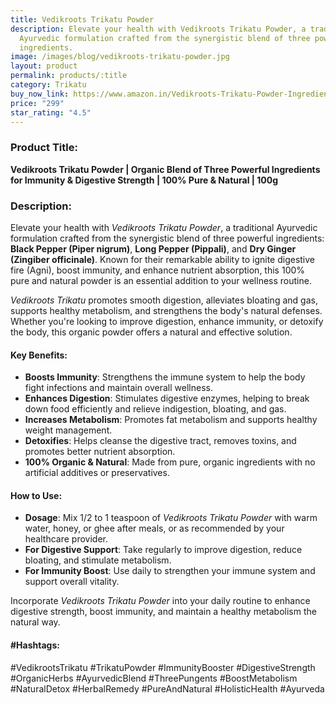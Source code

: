 ```yaml
---
title: Vedikroots Trikatu Powder
description: Elevate your health with Vedikroots Trikatu Powder, a traditional
  Ayurvedic formulation crafted from the synergistic blend of three powerful
  ingredients.
image: /images/blog/vedikroots-trikatu-powder.jpg
layout: product
permalink: products/:title
category: Trikatu
buy_now_link: https://www.amazon.in/Vedikroots-Trikatu-Powder-Ingredients-Enhancing/dp/B0C9J7WP1J/ref=sr_1_6?crid=28URIFD9O0F0A&tag=m0150-21
price: "299"
star_rating: "4.5"
---
```

### Product Title:
**Vedikroots Trikatu Powder | Organic Blend of Three Powerful Ingredients for Immunity & Digestive Strength | 100% Pure & Natural | 100g**

### Description:
Elevate your health with *Vedikroots Trikatu Powder*, a traditional Ayurvedic formulation crafted from the synergistic blend of three powerful ingredients: **Black Pepper (Piper nigrum)**, **Long Pepper (Pippali)**, and **Dry Ginger (Zingiber officinale)**. Known for their remarkable ability to ignite digestive fire (Agni), boost immunity, and enhance nutrient absorption, this 100% pure and natural powder is an essential addition to your wellness routine.

*Vedikroots Trikatu* promotes smooth digestion, alleviates bloating and gas, supports healthy metabolism, and strengthens the body's natural defenses. Whether you're looking to improve digestion, enhance immunity, or detoxify the body, this organic powder offers a natural and effective solution.

#### Key Benefits:
- **Boosts Immunity**: Strengthens the immune system to help the body fight infections and maintain overall wellness.
- **Enhances Digestion**: Stimulates digestive enzymes, helping to break down food efficiently and relieve indigestion, bloating, and gas.
- **Increases Metabolism**: Promotes fat metabolism and supports healthy weight management.
- **Detoxifies**: Helps cleanse the digestive tract, removes toxins, and promotes better nutrient absorption.
- **100% Organic & Natural**: Made from pure, organic ingredients with no artificial additives or preservatives.

#### How to Use:
- **Dosage**: Mix 1/2 to 1 teaspoon of *Vedikroots Trikatu Powder* with warm water, honey, or ghee after meals, or as recommended by your healthcare provider.
- **For Digestive Support**: Take regularly to improve digestion, reduce bloating, and stimulate metabolism.
- **For Immunity Boost**: Use daily to strengthen your immune system and support overall vitality.

Incorporate *Vedikroots Trikatu Powder* into your daily routine to enhance digestive strength, boost immunity, and maintain a healthy metabolism the natural way.

#### #Hashtags:
#VedikrootsTrikatu #TrikatuPowder #ImmunityBooster #DigestiveStrength #OrganicHerbs #AyurvedicBlend #ThreePungents #BoostMetabolism #NaturalDetox #HerbalRemedy #PureAndNatural #HolisticHealth #Ayurveda
